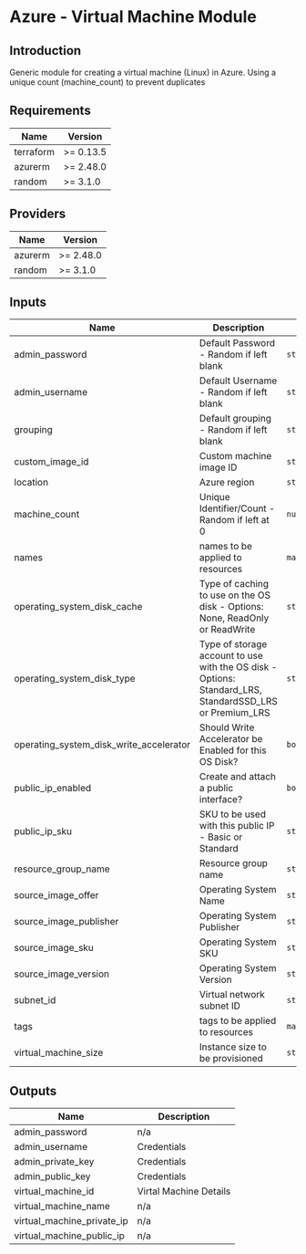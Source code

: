 # Azure - Virtual Machine Module

## Introduction
Generic module for creating a virtual machine (Linux) in Azure. 
Using a unique count (machine_count) to prevent duplicates
<br />

<!--- BEGIN_TF_DOCS --->
## Requirements

| Name | Version |
|------|---------|
| terraform | >= 0.13.5 |
| azurerm | >= 2.48.0 |
| random | >= 3.1.0 |

## Providers

| Name | Version |
|------|---------|
| azurerm | >= 2.48.0 |
| random | >= 3.1.0 |

## Inputs

| Name | Description | Type | Default | Required |
|------|-------------|------|---------|:--------:|
| admin\_password | Default Password - Random if left blank | `string` | `""` | no |
| admin\_username | Default Username - Random if left blank | `string` | `""` | no |
| grouping | Default grouping - Random if left blank | `string` | `""` | no |
| custom\_image\_id | Custom machine image ID | `string` | `null` | no |
| location | Azure region | `string` | n/a | yes |
| machine\_count | Unique Identifier/Count - Random if left at 0 | `number` | `0` | no |
| names | names to be applied to resources | `map(string)` | n/a | yes |
| operating\_system\_disk\_cache | Type of caching to use on the OS disk - Options: None, ReadOnly or ReadWrite | `string` | `"ReadWrite"` | no |
| operating\_system\_disk\_type | Type of storage account to use with the OS disk - Options: Standard\_LRS, StandardSSD\_LRS or Premium\_LRS | `string` | `"StandardSSD_LRS"` | no |
| operating\_system\_disk\_write\_accelerator | Should Write Accelerator be Enabled for this OS Disk? | `bool` | `false` | no |
| public\_ip\_enabled | Create and attach a public interface? | `bool` | `false` | no |
| public\_ip\_sku | SKU to be used with this public IP - Basic or Standard | `string` | `"Standard"` | no |
| resource\_group\_name | Resource group name | `string` | n/a | yes |
| source\_image\_offer | Operating System Name | `string` | `null` | no |
| source\_image\_publisher | Operating System Publisher | `string` | `null` | no |
| source\_image\_sku | Operating System SKU | `string` | `null` | no |
| source\_image\_version | Operating System Version | `string` | `"latest"` | no |
| subnet\_id | Virtual network subnet ID | `string` | n/a | yes |
| tags | tags to be applied to resources | `map(string)` | n/a | yes |
| virtual\_machine\_size | Instance size to be provisioned | `string` | n/a | yes |

## Outputs

| Name | Description |
|------|-------------|
| admin\_password | n/a |
| admin\_username | Credentials |
| admin\_private\_key | Credentials |
| admin\_public\_key | Credentials |
| virtual\_machine\_id | Virtal Machine Details |
| virtual\_machine\_name | n/a |
| virtual\_machine\_private\_ip | n/a |
| virtual\_machine\_public\_ip | n/a |

<!--- END_TF_DOCS --->